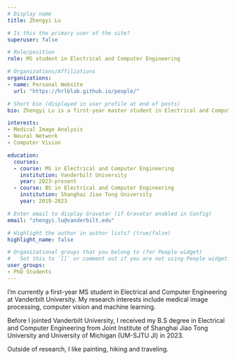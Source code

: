 ```yaml
---
# Display name
title: Zhengyi Lu

# Is this the primary user of the site?
superuser: false

# Role/position
role: MS student in Electrical and Computer Engineering

# Organizations/Affiliations
organizations:
- name: Personal Website
  url: "https://hrlblab.github.io/people/"

# Short bio (displayed in user profile at end of posts)
bio: Zhengyi Lu is a first-year master student in Electrical and Computer Engineering at Vanderbilt University, starting from September 2023.

interests:
- Medical Image Analysis
- Neural Network
- Computer Vision

education:
  courses:
  - course: MS in Electrical and Computer Engineering
    institution: Vanderbilt University
    year: 2023-present
  - course: BS in Electrical and Computer Engineering
    institution: Shanghai Jiao Tong University 
    year: 2019-2023

# Enter email to display Gravatar (if Gravatar enabled in Config)
email: "zhengyi.lu@vanderbilt.edu"

# Highlight the author in author lists? (true/false)
highlight_name: false

# Organizational groups that you belong to (for People widget)
#   Set this to `[]` or comment out if you are not using People widget.
user_groups:
- PhD Students
---
```

I’m currently a first-year MS student in Electrical and Computer Engineering at Vanderbilt University. My research interests include medical image processing, computer vision and machine learning.

Before I jointed Vanderbilt University, I received my B.S degree in Electrical and Computer Engineering from Joint Institute of Shanghai Jiao Tong University and University of Michigan (UM-SJTU JI) in 2023.

Outside of research, I like painting, hiking and traveling. 
